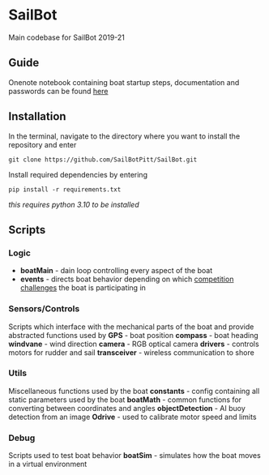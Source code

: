 # SailBot
Main codebase for SailBot 2019-21

## Guide
Onenote notebook containing boat startup steps, documentation and passwords can be found [here](https://pitt-my.sharepoint.com/:o:/r/personal/tad85_pitt_edu/Documents/Sailbot%20Stuff?d=w0d1afb3f4ab44df2b02186d8015ae380&csf=1&web=1&e=uvn9TV)

## Installation
In the terminal, navigate to the directory where you want to install the repository and enter
```
git clone https://github.com/SailBotPitt/SailBot.git
```

Install required dependencies by entering
```
pip install -r requirements.txt
```
*this requires python 3.10 to be installed*

## Scripts
### Logic
- **boatMain** - dain loop controlling every aspect of the boat
- **events** - directs boat behavior depending on which [competition challenges](https://www.sailbot.org/wp-content/uploads/2022/05/SailBot-2022-Events.pdf) the boat is participating in

### Sensors/Controls
Scripts which interface with the mechanical parts of the boat and provide abstracted functions used by 
**GPS** - boat position
**compass** - boat heading
**windvane** - wind direction
**camera** - RGB optical camera
**drivers** - controls motors for rudder and sail
**transceiver** - wireless communication to shore

### Utils
Miscellaneous functions used by the boat
**constants** - config containing all static parameters used by the boat
**boatMath** - common functions for converting between coordinates and angles
**objectDetection** - AI buoy detection from an image
**Odrive** - used to calibrate motor speed and limits

### Debug
Scripts used to test boat behavior
**boatSim** - simulates how the boat moves in a virtual environment